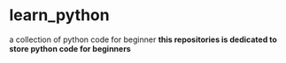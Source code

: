 # learn_python
a collection of python code for beginner
**this repositories is dedicated to store python code for beginners**

